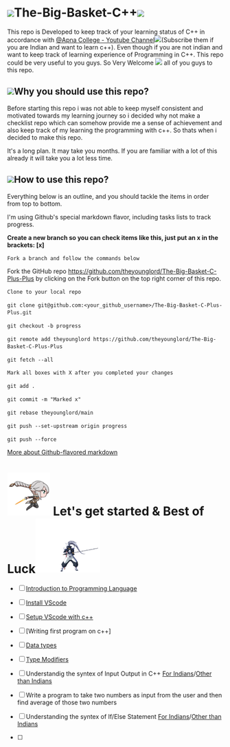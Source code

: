 # <img src="https://i.pinimg.com/originals/9f/dd/be/9fddbe03d232d367e88a6395ab2120d0.gif" width="70px">The-Big-Basket-C++<img src="https://i.pinimg.com/originals/9f/dd/be/9fddbe03d232d367e88a6395ab2120d0.gif" width="70px">
This repo is Developed to keep track of your learning status of C++ in accordance with [@Apna College - Youtube Channel<img src="https://media4.giphy.com/media/RIWv8BDpQuEE713lzd/giphy.gif" width="100px">](https://www.youtube.com/channel/UCBwmMxybNva6P_5VmxjzwqA/featured)(Subscribe them if you are Indian and want to learn c++). Even though if you are not indian and want to keep track of learning experience of Programming in C++. This repo could be very useful to you guys. So Very Welcome <img src="https://media.giphy.com/media/hvRJCLFzcasrR4ia7z/giphy.gif" width="25px"> all of you guys to this repo. 
## <img src="https://media0.giphy.com/media/xUPGcqrPHgjS1bzhWU/giphy.gif" width="70px">Why you should use this repo?
Before starting this repo i was not able to keep myself consistent and motivated towards my learning journey so i decided why not make a checklist repo which can somehow provide me a sense of achievement and also keep track of my learning the programming with c++. So thats when i decided to make this repo.

It's a long plan. It may take you months. If you are familiar with a lot of this already it will take you a lot less time.
## <img src="https://media0.giphy.com/media/xUPGcqrPHgjS1bzhWU/giphy.gif" width="70px">How to use this repo?

Everything below is an outline, and you should tackle the items in order from top to bottom.

I'm using Github's special markdown flavor, including tasks lists to track progress.

**Create a new branch so you can check items like this, just put an x in the brackets: [x]**

    Fork a branch and follow the commands below

Fork the GitHub repo https://github.com/theyounglord/The-Big-Basket-C-Plus-Plus by clicking on the Fork button on the top right corner of this repo.

    Clone to your local repo

`git clone git@github.com:<your_github_username>/The-Big-Basket-C-Plus-Plus.git`

`git checkout -b progress`

`git remote add theyounglord https://github.com/theyounglord/The-Big-Basket-C-Plus-Plus`

`git fetch --all`

    Mark all boxes with X after you completed your changes

`git add .`

`git commit -m "Marked x"`

`git rebase theyounglord/main`

`git push --set-upstream origin progress`

`git push --force`

[More about Github-flavored markdown](https://guides.github.com/features/mastering-markdown/#GitHub-flavored-markdown)

# <img src="Assets/chimera-studios-odette-v2.gif" width="100px"> Let's get started & Best of Luck<img src="Assets/ce9a1890037a40e495e7d217cee03dbc.gif" width="150px">

- [ ] [Introduction to Programming Language](https://drive.google.com/file/d/1nq4TGnbP7k7o_ofNZJ4UDclEwWrn_iaF/view)

- [ ] [Install VScode](https://code.visualstudio.com/download)
- [ ] [Setup VScode with c++ ](https://code.visualstudio.com/docs/languages/cpp)
- [ ] [Writing first program on c++]
- [ ] [Data types](https://www.geeksforgeeks.org/c-data-types/)
- [ ] [Type Modifiers](https://www.tutorialspoint.com/cplusplus/cpp_modifier_types.htm)
- [ ] Understandig the syntex of Input Output in C++ [For Indians](https://www.youtube.com/watch?v=7dPdMtBX1d8&t=7s)/[Other than Indians](https://www.youtube.com/watch?v=I16GqVWJXKE)
- [ ] Write a program to take two numbers as input from the user and then find average of those two numbers
- [ ] Understanding the syntex of If/Else Statement [For Indians](https://www.youtube.com/watch?v=cyB3HNlQyjY&t=1s)/[Other than Indians](https://www.youtube.com/watch?v=mlOePMa8_P4)
- [ ] 
